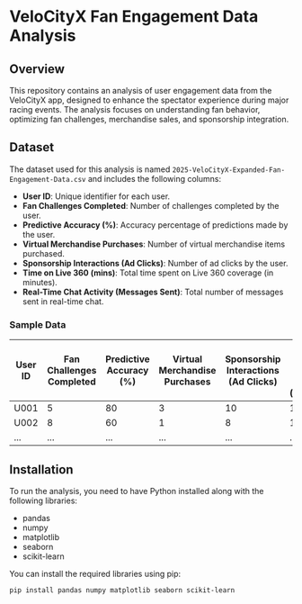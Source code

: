 # VeloCityX Fan Engagement Data Analysis

## Overview

This repository contains an analysis of user engagement data from the VeloCityX app, designed to enhance the spectator experience during major racing events. The analysis focuses on understanding fan behavior, optimizing fan challenges, merchandise sales, and sponsorship integration.

## Dataset

The dataset used for this analysis is named `2025-VeloCityX-Expanded-Fan-Engagement-Data.csv` and includes the following columns:

- **User ID**: Unique identifier for each user.
- **Fan Challenges Completed**: Number of challenges completed by the user.
- **Predictive Accuracy (%)**: Accuracy percentage of predictions made by the user.
- **Virtual Merchandise Purchases**: Number of virtual merchandise items purchased.
- **Sponsorship Interactions (Ad Clicks)**: Number of ad clicks by the user.
- **Time on Live 360 (mins)**: Total time spent on Live 360 coverage (in minutes).
- **Real-Time Chat Activity (Messages Sent)**: Total number of messages sent in real-time chat.

### Sample Data

| User ID | Fan Challenges Completed | Predictive Accuracy (%) | Virtual Merchandise Purchases | Sponsorship Interactions (Ad Clicks) | Time on Live 360 (mins) | Real-Time Chat Activity (Messages Sent) |
|---------|--------------------------|-------------------------|------------------------------|--------------------------------------|--------------------------|-----------------------------------------|
| U001    | 5                        | 80                      | 3                            | 10                                   | 120                      | 20                                      |
| U002    | 8                        | 60                      | 1                            | 8                                    | 100                      | 35                                      |
| ...     | ...                      | ...                     | ...                          | ...                                  | ...                      | ...                                     |

## Installation

To run the analysis, you need to have Python installed along with the following libraries:

- pandas
- numpy
- matplotlib
- seaborn
- scikit-learn

You can install the required libraries using pip:

```bash
pip install pandas numpy matplotlib seaborn scikit-learn
